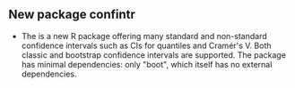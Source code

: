 ## New package confintr

* The is a new R package offering many standard and non-standard confidence intervals such as CIs for quantiles and Cramér's V. Both classic and bootstrap confidence intervals are supported. The package has minimal dependencies: only "boot", which itself has no external dependencies.
